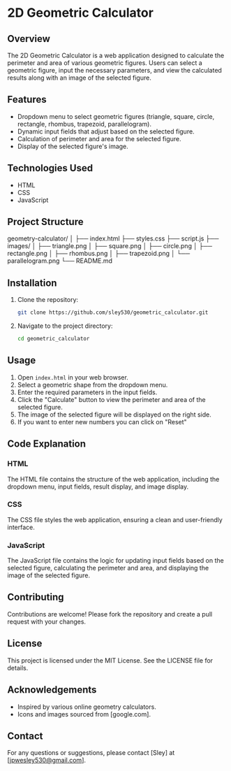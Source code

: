 # 2D Geometric Calculator

## Overview
The 2D Geometric Calculator is a web application designed to calculate the perimeter and area of various geometric figures. Users can select a geometric figure, input the necessary parameters, and view the calculated results along with an image of the selected figure.

## Features
- Dropdown menu to select geometric figures (triangle, square, circle, rectangle, rhombus, trapezoid, parallelogram).
- Dynamic input fields that adjust based on the selected figure.
- Calculation of perimeter and area for the selected figure.
- Display of the selected figure's image.

## Technologies Used
- HTML
- CSS
- JavaScript

## Project Structure
geometry-calculator/ │ ├── index.html ├── styles.css ├── script.js ├── images/ │ ├── triangle.png │ ├── square.png │ ├── circle.png │ ├── rectangle.png │ ├── rhombus.png │ ├── trapezoid.png │ └── parallelogram.png └── README.md


## Installation
1. Clone the repository:
    ```bash
    git clone https://github.com/sley530/geometric_calculator.git
    ```
2. Navigate to the project directory:
    ```bash
    cd geometric_calculator
    ```

## Usage
1. Open `index.html` in your web browser.
2. Select a geometric shape from the dropdown menu.
3. Enter the required parameters in the input fields.
4. Click the "Calculate" button to view the perimeter and area of the selected figure.
5. The image of the selected figure will be displayed on the right side.
6. If you want to enter new numbers you can click on "Reset"

## Code Explanation

### HTML
The HTML file contains the structure of the web application, including the dropdown menu, input fields, result display, and image display.

### CSS
The CSS file styles the web application, ensuring a clean and user-friendly interface.

### JavaScript
The JavaScript file contains the logic for updating input fields based on the selected figure, calculating the perimeter and area, and displaying the image of the selected figure.

## Contributing
Contributions are welcome! Please fork the repository and create a pull request with your changes.

## License
This project is licensed under the MIT License. See the LICENSE file for details.

## Acknowledgements
- Inspired by various online geometry calculators.
- Icons and images sourced from [google.com].

## Contact
For any questions or suggestions, please contact [Sley] at [jpwesley530@gmail.com].
